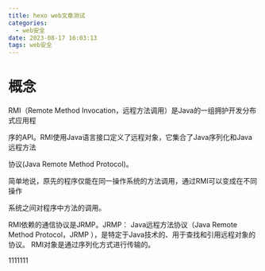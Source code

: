 ```yaml
---
title: hexo web文章测试
categories:  
  - web安全
date: 2023-08-17 16:03:13
tags: web安全
---
```


# 概念

RMI（Remote Method Invocation，远程方法调用）是Java的一组拥护开发分布式应用程

序的API。RMI使用Java语言接口定义了远程对象，它集合了Java序列化和Java远程方法

协议(Java Remote Method Protocol)。

简单地说，原先的程序仅能在同一操作系统的方法调用，通过RMI可以变成在不同操作

系统之间对程序中方法的调用。

RMI依赖的通信协议是JRMP。JRMP： Java远程方法协议（Java Remote Method
Protocol，JRMP ），是特定于Java技术的、用于查找和引用远程对象的协议。
RMI对象是通过序列化方式进行传输的。

1111111